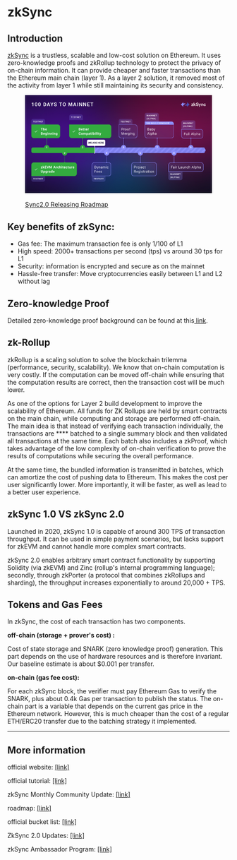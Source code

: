 # zkSync

## Introduction

[zkSync](https://zksync.io/) is a trustless, scalable and low-cost solution on Ethereum. It uses zero-knowledge proofs and zkRollup technology to protect the privacy of on-chain information. It can provide cheaper and faster transactions than the Ethereum main chain (layer 1). As a layer 2 solution, it removed most of the activity from layer 1 while still maintaining its security and consistency.

<figure><img src="../../.gitbook/assets/image (40).png" alt=""><figcaption><p><a href="https://docs.zksync.io/userdocs/roadmap/">Sync2.0 Releasing Roadmap</a></p></figcaption></figure>

## Key benefits of zkSync:

* Gas fee: The maximum transaction fee is only 1/100 of L1
* High speed: 2000+ transactions per second (tps) vs around 30 tps for L1
* Security: information is encrypted and secure as on the mainnet&#x20;
* Hassle-free transfer: Move cryptocurrencies easily between L1 and L2 without lag

## Zero-knowledge Proof

Detailed zero-knowledge proof background can be found at this[ link](https://ethereum.org/en/zero-knowledge-proofs/).

## zk-Rollup

zkRollup is a scaling solution to solve the blockchain trilemma (performance, security, scalability). We know that on-chain computation is very costly. If the computation can be moved off-chain while ensuring that the computation results are correct, then the transaction cost will be much lower.&#x20;

As one of the options for Layer 2 build development to improve the scalability of Ethereum. All funds for ZK Rollups are held by smart contracts on the main chain, while computing and storage are performed off-chain. The main idea is that instead of verifying each transaction individually, the transactions are **** batched to a single summary block and then validated all transactions at the same time. Each batch also includes a zkProof, which takes advantage of the low complexity of on-chain verification to prove the results of computations while securing the overall performance.

At the same time, the bundled information is transmitted in batches, which can amortize the cost of pushing data to Ethereum. This makes the cost per user significantly lower. More importantly, it will be faster, as well as lead to a better user experience.

## zkSync 1.0 VS zkSync 2.0

Launched in 2020, zkSync 1.0 is capable of around 300 TPS of transaction throughput. It can be used in simple payment scenarios, but lacks support for zkEVM and cannot handle more complex smart contracts.

zkSync 2.0 enables arbitrary smart contract functionality by supporting Solidity (via zkEVM) and Zinc (rollup's internal programming language); secondly, through zkPorter (a protocol that combines zkRollups and sharding), the throughput increases exponentially to around 20,000 + TPS.



## Tokens and Gas Fees

In zkSync, the cost of each transaction has two components.

**off-chain (storage + prover's cost) :**

Cost of state storage and SNARK (zero knowledge proof) generation. This part depends on the use of hardware resources and is therefore invariant. Our baseline estimate is about $0.001 per transfer.

**on-chain (gas fee cost):**

For each zkSync block, the verifier must pay Ethereum Gas to verify the SNARK, plus about 0.4k Gas per transaction to publish the status. The on-chain part is a variable that depends on the current gas price in the Ethereum network. However, this is much cheaper than the cost of a regular ETH/ERC20 transfer due to the batching strategy it implemented.

****

## **More information**

official website: [\[link\]](https://zksync.io/)

official tutorial: [\[link\]](https://docs.zksync.io/userdocs/tutorials/#add-funds-to-zksync-with-metamask)

zkSync Monthly Community Update: [\[link\]](https://www.reddit.com/r/zkSync/comments/wadnat/zksync\_community\_update\_july\_2022/)

roadmap: [\[link\]](https://docs.zksync.io/userdocs/roadmap/)

official bucket list: [\[link\]](https://blog.matter-labs.io/introducing-zk-sync-the-missing-link-to-mass-adoption-of-ethereum-14c9cea83f58)

ZkSync 2.0 Updates: [\[link\]](https://blog.matter-labs.io/zksync-2-0-hello-ethereum-ca48588de179)

zkSync Ambassador Program: [\[link\]](https://matterlabs.notion.site/zkSync-Ambassador-Program-387f26f8ed2940f0903f3f744fb38dfa)





